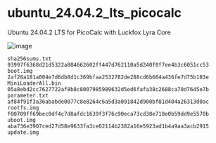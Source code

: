 # ubuntu_24.04.2_lts_picocalc
Ubuntu 24.04.2 LTS for PicoCalc with Luckfox Lyra Core

![image](https://github.com/user-attachments/assets/4d2e4026-8052-43c5-baf6-50a9bf7db690)

```
sha256sums.txt 
93997f6368d21d5322a804662602ff447d762110a5d240f0f7ee4b3c6051cc53  boot.img
2af28a181a004e7d6db8d1c369bfaa2532782de288cd6b604a436fe7d75b183e  MiniLoaderAll.bin
05a8ebd2cc7627722af8b8c8007985989632d5ed6fafa38c2688ca70d7645e7b  parameter.txt
af84f91f3a36ababde0877c8e8264c6a5d3a091842d900bf81d404a26313d0ac  rootfs.img
f00709ff69bec0df4c7d8afdc1639f3f76c90eca73cd38e718e0b59dd9e5570b  uboot.img
aba736e3907ced27d58e9633fa3ce02114b2382a16e5923ad1b4a9aa3acb2915  update.img
```

